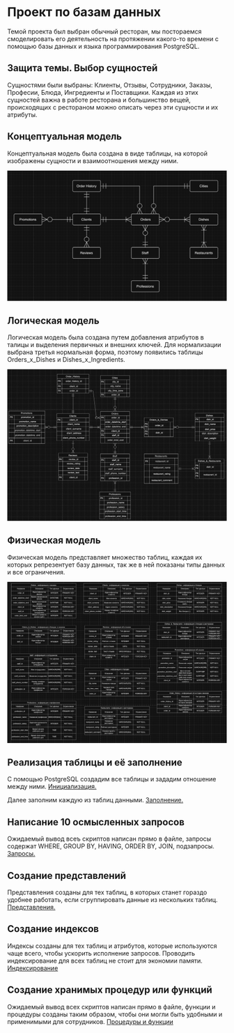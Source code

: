 # Проект по базам данных
Темой проекта был выбран обычный ресторан, мы постораемся смоделировать его деятельность на протяжении какого-то времени с помощью базы данных и языка программирования PostgreSQL.

## Защита темы. Выбор сущностей
Сущностями были выбраны: Клиенты, Отзывы, Сотрудники, Заказы, Професии, Блюда, Ингредиенты и Поставщики. Каждая из этих сущностей важна в работе ресторана и большинство вещей, происходящих с рестораном можно описать через эти сущности и их атрибуты.

## Концептуальная модель
Концептуальная модель была создана в виде таблицы, на которой изображены сущности и взаимоотношения между ними.

![alt text](conceptual.png)

## Логическая модель
Логическая модель была создана путем добавления атрибутов в талицы и выделения первичных и внешних ключей. Для нормализации выбрана третья нормальная форма, поэтому появились таблицы Orders_x_Dishes и Dishes_x_Ingredients.

![alt text](logical.png)

## Физическая модель 
Физическая модель представляет множество таблиц, каждая их которых репрезентует базу данных, так же в ней показаны типы данных и все ограничения.

![alt text]( physical.png)

## Реализация таблицы и её заполнение
С помощью PostgreSQL создадим все таблицы и зададим отношение между ними. [Инициализация.](first_part/initialization.sql)

Далее заполним каждую из таблиц данными. [Заполнение.](first_part/insertion.sql)

## Написание 10 осмысленных запросов
Ожидаемый вывод всеъ скриптов написан прямо в файле, запросы содержат WHERE, GROUP BY, HAVING, ORDER BY, JOIN, подзапросы. [Запросы.](first_part/requests.sql)

## Создание представлений
Представления созданы для тех таблиц, в которых станет гораздо удобнее работать, если сгруппировать данные из нескольких таблиц. [Представления.](second_part/views.sql)

## Создание индексов
Индексы созданы для тех таблиц и атрибутов, которые используются чаще всего, чтобы ускорить исполнение запросов. Проводить индексирование для всех таблиц не стоит для экономии памяти. [Индексирование](second_part/indexing.sql)

## Создание хранимых процедур или функций
Ожидаемый вывод всех скриптов написан прямо в файле, функции и процедуры созданы таким образом, чтобы они могли быть удобными и применимыми для сотрудников. [Процедуры и функции](second_part/functions%20and%20procedures.sql)
